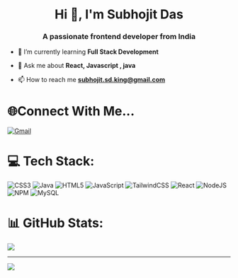 <h1 align="center">Hi 👋, I'm Subhojit Das</h1>
<h3 align="center">A passionate frontend developer from India</h3>

- 🌱 I’m currently learning **Full Stack Development**

- 💬 Ask me about **React, Javascript , java**

- 📫 How to reach me **subhojit.sd.king@gmail.com**

# 🌐Connect With Me...
[![Gmail](https://img.shields.io/badge/Gmail-D14836?style=for-the-badge&logo=gmail&logoColor=white)](https://subhojit.sd.king@gmail.com)


# 💻 Tech Stack:
![CSS3](https://img.shields.io/badge/css3-%231572B6.svg?style=for-the-badge&logo=css3&logoColor=white) ![Java](https://img.shields.io/badge/java-%23ED8B00.svg?style=for-the-badge&logo=openjdk&logoColor=white) ![HTML5](https://img.shields.io/badge/html5-%23E34F26.svg?style=for-the-badge&logo=html5&logoColor=white) ![JavaScript](https://img.shields.io/badge/javascript-%23323330.svg?style=for-the-badge&logo=javascript&logoColor=%23F7DF1E) ![TailwindCSS](https://img.shields.io/badge/tailwindcss-%2338B2AC.svg?style=for-the-badge&logo=tailwind-css&logoColor=white) ![React](https://img.shields.io/badge/react-%2320232a.svg?style=for-the-badge&logo=react&logoColor=%2361DAFB) ![NodeJS](https://img.shields.io/badge/node.js-6DA55F?style=for-the-badge&logo=node.js&logoColor=white) ![NPM](https://img.shields.io/badge/NPM-%23CB3837.svg?style=for-the-badge&logo=npm&logoColor=white) ![MySQL](https://img.shields.io/badge/mysql-%2300000f.svg?style=for-the-badge&logo=mysql&logoColor=white)
# 📊 GitHub Stats:
![](https://github-readme-stats.vercel.app/api?username=rajatpal47&theme=dark&hide_border=false&include_all_commits=false&count_private=false)<br/>


---
[![](https://visitcount.itsvg.in/api?id=rajatpal47&icon=0&color=0)](https://visitcount.itsvg.in)

<!-- Proudly created with GPRM ( https://gprm.itsvg.in ) -->
